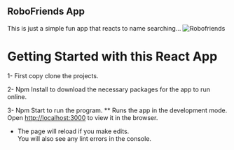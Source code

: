 ## RoboFriends App

This is just a simple fun app that reacts to name searching...
![Robofriends](https://user-images.githubusercontent.com/61150267/116069373-fa9e1700-a693-11eb-803d-1e0bffe9b0e5.png)

# Getting Started with this React App

1- First copy clone the projects.

2- Npm Install to download the necessary packages for the app to run online.

3- Npm Start to run the program.
** Runs the app in the development mode.\
  Open [http://localhost:3000](http://localhost:3000) to view it in the browser.

- The page will reload if you make edits.\
You will also see any lint errors in the console.


